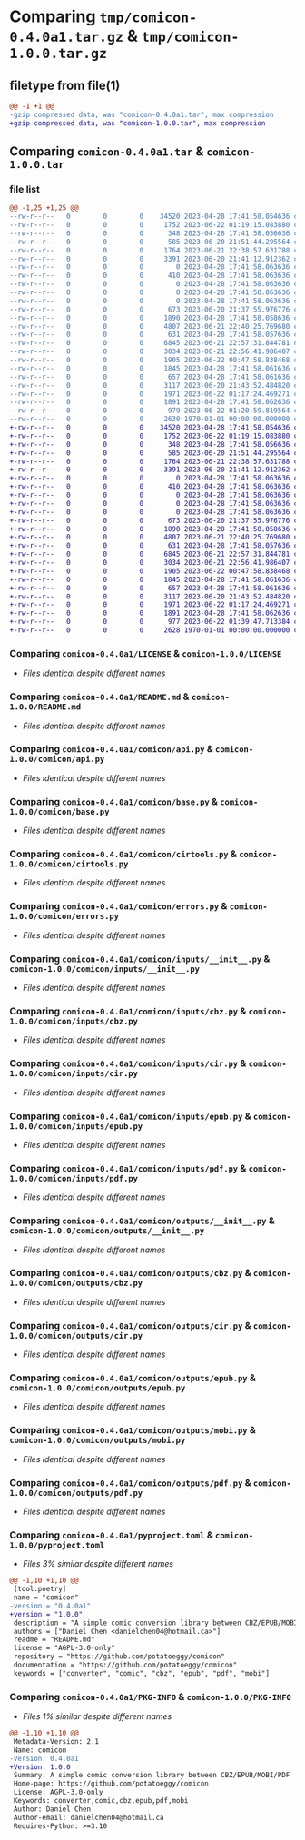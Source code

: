 # Comparing `tmp/comicon-0.4.0a1.tar.gz` & `tmp/comicon-1.0.0.tar.gz`

## filetype from file(1)

```diff
@@ -1 +1 @@
-gzip compressed data, was "comicon-0.4.0a1.tar", max compression
+gzip compressed data, was "comicon-1.0.0.tar", max compression
```

## Comparing `comicon-0.4.0a1.tar` & `comicon-1.0.0.tar`

### file list

```diff
@@ -1,25 +1,25 @@
--rw-r--r--   0        0        0    34520 2023-04-28 17:41:58.054636 comicon-0.4.0a1/LICENSE
--rw-r--r--   0        0        0     1752 2023-06-22 01:19:15.083880 comicon-0.4.0a1/README.md
--rw-r--r--   0        0        0      348 2023-04-28 17:41:58.056636 comicon-0.4.0a1/comicon/__init__.py
--rw-r--r--   0        0        0      585 2023-06-20 21:51:44.295564 comicon-0.4.0a1/comicon/api.py
--rw-r--r--   0        0        0     1764 2023-06-21 22:38:57.631788 comicon-0.4.0a1/comicon/base.py
--rw-r--r--   0        0        0     3391 2023-06-20 21:41:12.912362 comicon-0.4.0a1/comicon/cirtools.py
--rw-r--r--   0        0        0        0 2023-04-28 17:41:58.063636 comicon-0.4.0a1/comicon/common/__init__.py
--rw-r--r--   0        0        0      410 2023-04-28 17:41:58.063636 comicon-0.4.0a1/comicon/common/cbz.py
--rw-r--r--   0        0        0        0 2023-04-28 17:41:58.063636 comicon-0.4.0a1/comicon/common/cir.py
--rw-r--r--   0        0        0        0 2023-04-28 17:41:58.063636 comicon-0.4.0a1/comicon/common/epub.py
--rw-r--r--   0        0        0        0 2023-04-28 17:41:58.063636 comicon-0.4.0a1/comicon/common/pdf.py
--rw-r--r--   0        0        0      673 2023-06-20 21:37:55.976776 comicon-0.4.0a1/comicon/errors.py
--rw-r--r--   0        0        0     1890 2023-04-28 17:41:58.058636 comicon-0.4.0a1/comicon/inputs/__init__.py
--rw-r--r--   0        0        0     4807 2023-06-21 22:40:25.769680 comicon-0.4.0a1/comicon/inputs/cbz.py
--rw-r--r--   0        0        0      631 2023-04-28 17:41:58.057636 comicon-0.4.0a1/comicon/inputs/cir.py
--rw-r--r--   0        0        0     6845 2023-06-21 22:57:31.844781 comicon-0.4.0a1/comicon/inputs/epub.py
--rw-r--r--   0        0        0     3034 2023-06-21 22:56:41.986407 comicon-0.4.0a1/comicon/inputs/pdf.py
--rw-r--r--   0        0        0     1905 2023-06-22 00:47:58.838468 comicon-0.4.0a1/comicon/outputs/__init__.py
--rw-r--r--   0        0        0     1845 2023-04-28 17:41:58.061636 comicon-0.4.0a1/comicon/outputs/cbz.py
--rw-r--r--   0        0        0      657 2023-04-28 17:41:58.061636 comicon-0.4.0a1/comicon/outputs/cir.py
--rw-r--r--   0        0        0     3117 2023-06-20 21:43:52.484820 comicon-0.4.0a1/comicon/outputs/epub.py
--rw-r--r--   0        0        0     1971 2023-06-22 01:17:24.469271 comicon-0.4.0a1/comicon/outputs/mobi.py
--rw-r--r--   0        0        0     1891 2023-04-28 17:41:58.062636 comicon-0.4.0a1/comicon/outputs/pdf.py
--rw-r--r--   0        0        0      979 2023-06-22 01:20:59.819564 comicon-0.4.0a1/pyproject.toml
--rw-r--r--   0        0        0     2630 1970-01-01 00:00:00.000000 comicon-0.4.0a1/PKG-INFO
+-rw-r--r--   0        0        0    34520 2023-04-28 17:41:58.054636 comicon-1.0.0/LICENSE
+-rw-r--r--   0        0        0     1752 2023-06-22 01:19:15.083880 comicon-1.0.0/README.md
+-rw-r--r--   0        0        0      348 2023-04-28 17:41:58.056636 comicon-1.0.0/comicon/__init__.py
+-rw-r--r--   0        0        0      585 2023-06-20 21:51:44.295564 comicon-1.0.0/comicon/api.py
+-rw-r--r--   0        0        0     1764 2023-06-21 22:38:57.631788 comicon-1.0.0/comicon/base.py
+-rw-r--r--   0        0        0     3391 2023-06-20 21:41:12.912362 comicon-1.0.0/comicon/cirtools.py
+-rw-r--r--   0        0        0        0 2023-04-28 17:41:58.063636 comicon-1.0.0/comicon/common/__init__.py
+-rw-r--r--   0        0        0      410 2023-04-28 17:41:58.063636 comicon-1.0.0/comicon/common/cbz.py
+-rw-r--r--   0        0        0        0 2023-04-28 17:41:58.063636 comicon-1.0.0/comicon/common/cir.py
+-rw-r--r--   0        0        0        0 2023-04-28 17:41:58.063636 comicon-1.0.0/comicon/common/epub.py
+-rw-r--r--   0        0        0        0 2023-04-28 17:41:58.063636 comicon-1.0.0/comicon/common/pdf.py
+-rw-r--r--   0        0        0      673 2023-06-20 21:37:55.976776 comicon-1.0.0/comicon/errors.py
+-rw-r--r--   0        0        0     1890 2023-04-28 17:41:58.058636 comicon-1.0.0/comicon/inputs/__init__.py
+-rw-r--r--   0        0        0     4807 2023-06-21 22:40:25.769680 comicon-1.0.0/comicon/inputs/cbz.py
+-rw-r--r--   0        0        0      631 2023-04-28 17:41:58.057636 comicon-1.0.0/comicon/inputs/cir.py
+-rw-r--r--   0        0        0     6845 2023-06-21 22:57:31.844781 comicon-1.0.0/comicon/inputs/epub.py
+-rw-r--r--   0        0        0     3034 2023-06-21 22:56:41.986407 comicon-1.0.0/comicon/inputs/pdf.py
+-rw-r--r--   0        0        0     1905 2023-06-22 00:47:58.838468 comicon-1.0.0/comicon/outputs/__init__.py
+-rw-r--r--   0        0        0     1845 2023-04-28 17:41:58.061636 comicon-1.0.0/comicon/outputs/cbz.py
+-rw-r--r--   0        0        0      657 2023-04-28 17:41:58.061636 comicon-1.0.0/comicon/outputs/cir.py
+-rw-r--r--   0        0        0     3117 2023-06-20 21:43:52.484820 comicon-1.0.0/comicon/outputs/epub.py
+-rw-r--r--   0        0        0     1971 2023-06-22 01:17:24.469271 comicon-1.0.0/comicon/outputs/mobi.py
+-rw-r--r--   0        0        0     1891 2023-04-28 17:41:58.062636 comicon-1.0.0/comicon/outputs/pdf.py
+-rw-r--r--   0        0        0      977 2023-06-22 01:39:47.713384 comicon-1.0.0/pyproject.toml
+-rw-r--r--   0        0        0     2628 1970-01-01 00:00:00.000000 comicon-1.0.0/PKG-INFO
```

### Comparing `comicon-0.4.0a1/LICENSE` & `comicon-1.0.0/LICENSE`

 * *Files identical despite different names*

### Comparing `comicon-0.4.0a1/README.md` & `comicon-1.0.0/README.md`

 * *Files identical despite different names*

### Comparing `comicon-0.4.0a1/comicon/api.py` & `comicon-1.0.0/comicon/api.py`

 * *Files identical despite different names*

### Comparing `comicon-0.4.0a1/comicon/base.py` & `comicon-1.0.0/comicon/base.py`

 * *Files identical despite different names*

### Comparing `comicon-0.4.0a1/comicon/cirtools.py` & `comicon-1.0.0/comicon/cirtools.py`

 * *Files identical despite different names*

### Comparing `comicon-0.4.0a1/comicon/errors.py` & `comicon-1.0.0/comicon/errors.py`

 * *Files identical despite different names*

### Comparing `comicon-0.4.0a1/comicon/inputs/__init__.py` & `comicon-1.0.0/comicon/inputs/__init__.py`

 * *Files identical despite different names*

### Comparing `comicon-0.4.0a1/comicon/inputs/cbz.py` & `comicon-1.0.0/comicon/inputs/cbz.py`

 * *Files identical despite different names*

### Comparing `comicon-0.4.0a1/comicon/inputs/cir.py` & `comicon-1.0.0/comicon/inputs/cir.py`

 * *Files identical despite different names*

### Comparing `comicon-0.4.0a1/comicon/inputs/epub.py` & `comicon-1.0.0/comicon/inputs/epub.py`

 * *Files identical despite different names*

### Comparing `comicon-0.4.0a1/comicon/inputs/pdf.py` & `comicon-1.0.0/comicon/inputs/pdf.py`

 * *Files identical despite different names*

### Comparing `comicon-0.4.0a1/comicon/outputs/__init__.py` & `comicon-1.0.0/comicon/outputs/__init__.py`

 * *Files identical despite different names*

### Comparing `comicon-0.4.0a1/comicon/outputs/cbz.py` & `comicon-1.0.0/comicon/outputs/cbz.py`

 * *Files identical despite different names*

### Comparing `comicon-0.4.0a1/comicon/outputs/cir.py` & `comicon-1.0.0/comicon/outputs/cir.py`

 * *Files identical despite different names*

### Comparing `comicon-0.4.0a1/comicon/outputs/epub.py` & `comicon-1.0.0/comicon/outputs/epub.py`

 * *Files identical despite different names*

### Comparing `comicon-0.4.0a1/comicon/outputs/mobi.py` & `comicon-1.0.0/comicon/outputs/mobi.py`

 * *Files identical despite different names*

### Comparing `comicon-0.4.0a1/comicon/outputs/pdf.py` & `comicon-1.0.0/comicon/outputs/pdf.py`

 * *Files identical despite different names*

### Comparing `comicon-0.4.0a1/pyproject.toml` & `comicon-1.0.0/pyproject.toml`

 * *Files 3% similar despite different names*

```diff
@@ -1,10 +1,10 @@
 [tool.poetry]
 name = "comicon"
-version = "0.4.0a1"
+version = "1.0.0"
 description = "A simple comic conversion library between CBZ/EPUB/MOBI/PDF"
 authors = ["Daniel Chen <danielchen04@hotmail.ca>"]
 readme = "README.md"
 license = "AGPL-3.0-only"
 repository = "https://github.com/potatoeggy/comicon"
 documentation = "https://github.com/potatoeggy/comicon"
 keywords = ["converter", "comic", "cbz", "epub", "pdf", "mobi"]
```

### Comparing `comicon-0.4.0a1/PKG-INFO` & `comicon-1.0.0/PKG-INFO`

 * *Files 1% similar despite different names*

```diff
@@ -1,10 +1,10 @@
 Metadata-Version: 2.1
 Name: comicon
-Version: 0.4.0a1
+Version: 1.0.0
 Summary: A simple comic conversion library between CBZ/EPUB/MOBI/PDF
 Home-page: https://github.com/potatoeggy/comicon
 License: AGPL-3.0-only
 Keywords: converter,comic,cbz,epub,pdf,mobi
 Author: Daniel Chen
 Author-email: danielchen04@hotmail.ca
 Requires-Python: >=3.10
```

